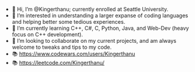 - 👋 Hi, I’m @Kingerthanu; currently enrolled at Seattle University.
- 👀 I’m interested in understanding a larger expanse of coding languages and helping better some tedious experiences.
- 🌱 I’m currently learning C++, C#, C, Python, Java, and Web-Dev (heavy focus on C++ development).
- 💞️ I’m looking to collaborate on my current projects, and am always welcome to tweaks and tips to my code.
- 📚 https://www.codewars.com/users/Kingerthanu
- 📚 https://leetcode.com/Kingerthanu/
<!---
Kingerthanu/Kingerthanu is a ✨ special ✨ repository because its `README.md` (this file) appears on your GitHub profile.
You can click the Preview link to take a look at your changes.
--->
